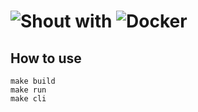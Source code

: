 # ![Shout](https://github.com/erming/shout) with ![Docker](https://github.com/docker/docker)

## How to use

	make build
	make run
	make cli
